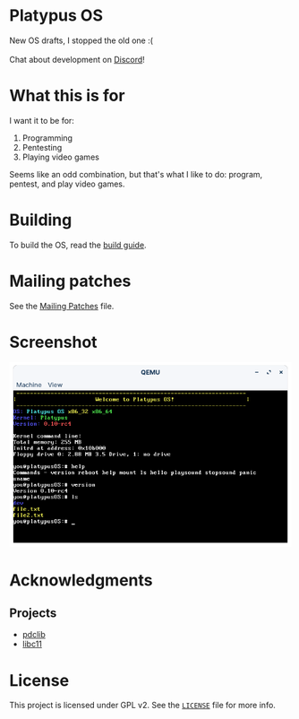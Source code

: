 # Platypus OS
New OS drafts, I stopped the old one :(
<br/><br/>
Chat about development on [Discord](https://discord.gg/t6keJw974q)!

# What this is for
I want it to be for:
1. Programming
2. Pentesting
3. Playing video games

Seems like an odd combination, but that's what I like to do: program, pentest, and play video games.

# Building
To build the OS, read the [build guide](docs/Building.md).

# Mailing patches
See the [Mailing Patches](docs/Mailing-Patches.md) file.

# Screenshot
![Image](screenshots/Screenshot-0.10-rc4.png)

# Acknowledgments
## Projects
- [pdclib](https://github.com/DevSolar/pdclib)
- [libc11](https://github.com/dryc/libc11)

# License
This project is licensed under GPL v2. See the [`LICENSE`](LICENSE) file for more info.
